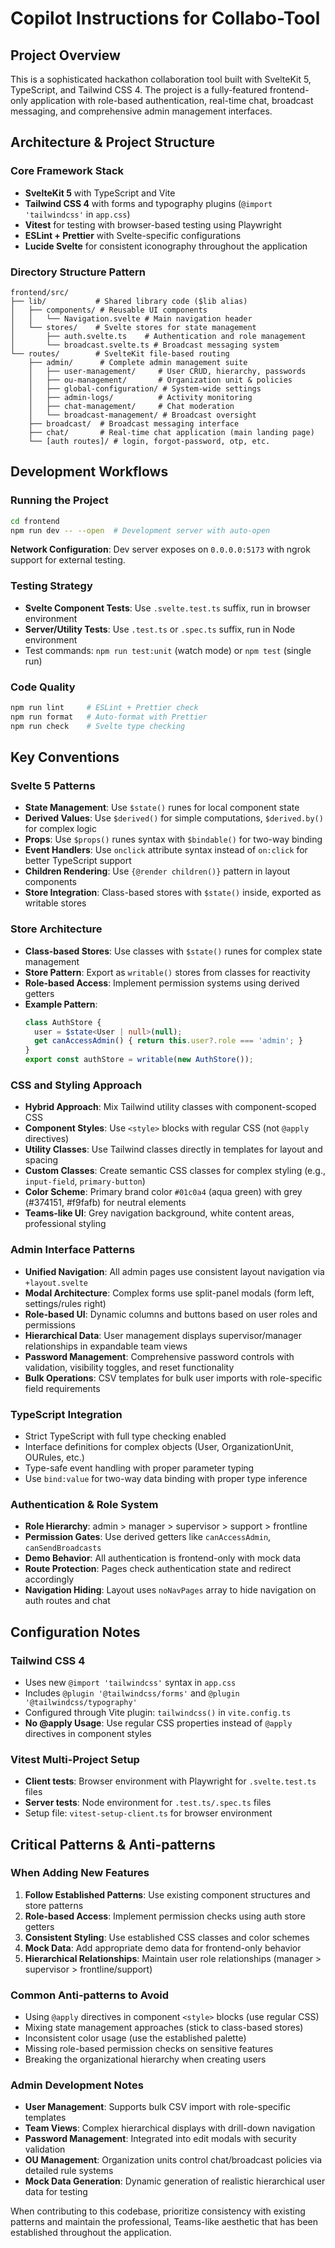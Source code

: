 # Copilot Instructions for Collabo-Tool

## Project Overview
This is a sophisticated hackathon collaboration tool built with SvelteKit 5, TypeScript, and Tailwind CSS 4. The project is a fully-featured frontend-only application with role-based authentication, real-time chat, broadcast messaging, and comprehensive admin management interfaces.

## Architecture & Project Structure

### Core Framework Stack
- **SvelteKit 5** with TypeScript and Vite
- **Tailwind CSS 4** with forms and typography plugins (`@import 'tailwindcss'` in `app.css`)
- **Vitest** for testing with browser-based testing using Playwright
- **ESLint + Prettier** with Svelte-specific configurations
- **Lucide Svelte** for consistent iconography throughout the application

### Directory Structure Pattern
```
frontend/src/
├── lib/           # Shared library code ($lib alias)
│   ├── components/ # Reusable UI components
│   │   └── Navigation.svelte # Main navigation header
│   └── stores/    # Svelte stores for state management
│       ├── auth.svelte.ts    # Authentication and role management
│       └── broadcast.svelte.ts # Broadcast messaging system
└── routes/        # SvelteKit file-based routing
    ├── admin/      # Complete admin management suite
    │   ├── user-management/     # User CRUD, hierarchy, passwords
    │   ├── ou-management/       # Organization unit & policies
    │   ├── global-configuration/ # System-wide settings
    │   ├── admin-logs/          # Activity monitoring
    │   ├── chat-management/     # Chat moderation
    │   └── broadcast-management/ # Broadcast oversight
    ├── broadcast/  # Broadcast messaging interface
    ├── chat/       # Real-time chat application (main landing page)
    └── [auth routes]/ # login, forgot-password, otp, etc.
```

## Development Workflows

### Running the Project
```bash
cd frontend
npm run dev -- --open  # Development server with auto-open
```

**Network Configuration**: Dev server exposes on `0.0.0.0:5173` with ngrok support for external testing.

### Testing Strategy
- **Svelte Component Tests**: Use `.svelte.test.ts` suffix, run in browser environment
- **Server/Utility Tests**: Use `.test.ts` or `.spec.ts` suffix, run in Node environment
- Test commands: `npm run test:unit` (watch mode) or `npm test` (single run)

### Code Quality
```bash
npm run lint     # ESLint + Prettier check
npm run format   # Auto-format with Prettier
npm run check    # Svelte type checking
```

## Key Conventions

### Svelte 5 Patterns
- **State Management**: Use `$state()` runes for local component state
- **Derived Values**: Use `$derived()` for simple computations, `$derived.by()` for complex logic
- **Props**: Use `$props()` runes syntax with `$bindable()` for two-way binding
- **Event Handlers**: Use `onclick` attribute syntax instead of `on:click` for better TypeScript support
- **Children Rendering**: Use `{@render children()}` pattern in layout components
- **Store Integration**: Class-based stores with `$state()` inside, exported as writable stores

### Store Architecture
- **Class-based Stores**: Use classes with `$state()` runes for complex state management
- **Store Pattern**: Export as `writable()` stores from classes for reactivity
- **Role-based Access**: Implement permission systems using derived getters
- **Example Pattern**:
  ```typescript
  class AuthStore {
    user = $state<User | null>(null);
    get canAccessAdmin() { return this.user?.role === 'admin'; }
  }
  export const authStore = writable(new AuthStore());
  ```

### CSS and Styling Approach
- **Hybrid Approach**: Mix Tailwind utility classes with component-scoped CSS
- **Component Styles**: Use `<style>` blocks with regular CSS (not `@apply` directives)
- **Utility Classes**: Use Tailwind classes directly in templates for layout and spacing
- **Custom Classes**: Create semantic CSS classes for complex styling (e.g., `input-field`, `primary-button`)
- **Color Scheme**: Primary brand color `#01c0a4` (aqua green) with grey (#374151, #f9fafb) for neutral elements
- **Teams-like UI**: Grey navigation background, white content areas, professional styling

### Admin Interface Patterns
- **Unified Navigation**: All admin pages use consistent layout navigation via `+layout.svelte`
- **Modal Architecture**: Complex forms use split-panel modals (form left, settings/rules right)
- **Role-based UI**: Dynamic columns and buttons based on user roles and permissions
- **Hierarchical Data**: User management displays supervisor/manager relationships in expandable team views
- **Password Management**: Comprehensive password controls with validation, visibility toggles, and reset functionality
- **Bulk Operations**: CSV templates for bulk user imports with role-specific field requirements

### TypeScript Integration
- Strict TypeScript with full type checking enabled
- Interface definitions for complex objects (User, OrganizationUnit, OURules, etc.)
- Type-safe event handling with proper parameter typing
- Use `bind:value` for two-way data binding with proper type inference

### Authentication & Role System
- **Role Hierarchy**: admin > manager > supervisor > support > frontline
- **Permission Gates**: Use derived getters like `canAccessAdmin`, `canSendBroadcasts`
- **Demo Behavior**: All authentication is frontend-only with mock data
- **Route Protection**: Pages check authentication state and redirect accordingly
- **Navigation Hiding**: Layout uses `noNavPages` array to hide navigation on auth routes and chat

## Configuration Notes

### Tailwind CSS 4
- Uses new `@import 'tailwindcss'` syntax in `app.css`
- Includes `@plugin '@tailwindcss/forms'` and `@plugin '@tailwindcss/typography'`
- Configured through Vite plugin: `tailwindcss()` in `vite.config.ts`
- **No @apply Usage**: Use regular CSS properties instead of `@apply` directives in component styles

### Vitest Multi-Project Setup
- **Client tests**: Browser environment with Playwright for `.svelte.test.ts` files
- **Server tests**: Node environment for `.test.ts/.spec.ts` files
- Setup file: `vitest-setup-client.ts` for browser environment

## Critical Patterns & Anti-patterns

### When Adding New Features
1. **Follow Established Patterns**: Use existing component structures and store patterns
2. **Role-based Access**: Implement permission checks using auth store getters
3. **Consistent Styling**: Use established CSS classes and color schemes
4. **Mock Data**: Add appropriate demo data for frontend-only behavior
5. **Hierarchical Relationships**: Maintain user role relationships (manager > supervisor > frontline/support)

### Common Anti-patterns to Avoid
- Using `@apply` directives in component `<style>` blocks (use regular CSS)
- Mixing state management approaches (stick to class-based stores)
- Inconsistent color usage (use the established palette)
- Missing role-based permission checks on sensitive features
- Breaking the organizational hierarchy when creating users

### Admin Development Notes
- **User Management**: Supports bulk CSV import with role-specific templates
- **Team Views**: Complex hierarchical displays with drill-down navigation
- **Password Management**: Integrated into edit modals with security validation
- **OU Management**: Organization units control chat/broadcast policies via detailed rule systems
- **Mock Data Generation**: Dynamic generation of realistic hierarchical user data for testing

When contributing to this codebase, prioritize consistency with existing patterns and maintain the professional, Teams-like aesthetic that has been established throughout the application.
